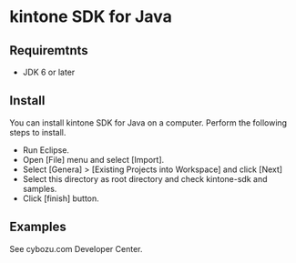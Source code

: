 # kintone SDK for Java

## Requiremtnts

* JDK 6 or later

## Install
You can install kintone SDK for Java on a computer. Perform the following steps to install.

* Run Eclipse.
* Open [File] menu and select [Import].
* Select [Genera] > [Existing Projects into Workspace] and click [Next]
* Select this directory as root directory and check kintone-sdk and samples.
* Click [finish] button.

## Examples
See cybozu.com Developer Center.